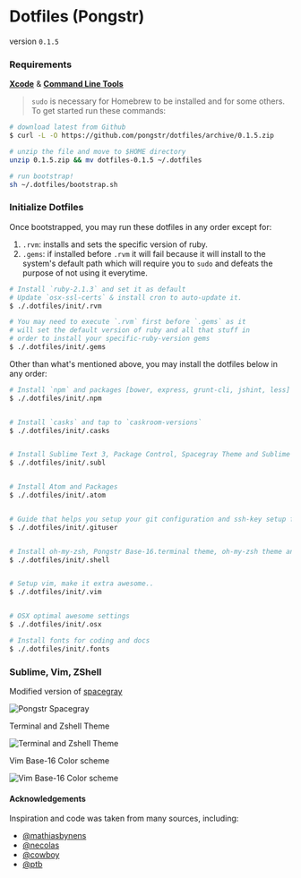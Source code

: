 Dotfiles (Pongstr)
========

version `0.1.5`

### Requirements

**[Xcode](https://developer.apple.com/xcode/)** &amp; **[Command Line Tools](https://developer.apple.com/downloads)**

> `sudo` is necessary for Homebrew to be installed and for some others. To get started run these commands:

```bash
# download latest from Github
$ curl -L -O https://github.com/pongstr/dotfiles/archive/0.1.5.zip

# unzip the file and move to $HOME directory
unzip 0.1.5.zip && mv dotfiles-0.1.5 ~/.dotfiles

# run bootstrap!
sh ~/.dotfiles/bootstrap.sh
```


### Initialize Dotfiles

Once bootstrapped, you may run these dotfiles in any order except for:

1. `.rvm`: installs and sets the specific version of ruby.
2. `.gems`: if installed before `.rvm` it will fail because it will install to
    the system's default path which will require you to `sudo` and defeats the
    purpose of not using it everytime.

```bash
# Install `ruby-2.1.3` and set it as default
# Update `osx-ssl-certs` & install cron to auto-update it.
$ ./.dotfiles/init/.rvm

# You may need to execute `.rvm` first before `.gems` as it
# will set the default version of ruby and all that stuff in
# order to install your specific-ruby-version gems
$ ./.dotfiles/init/.gems
```

Other than what's mentioned above, you may install the dotfiles below in any order:

```bash
# Install `npm` and packages [bower, express, grunt-cli, jshint, less]
$ ./.dotfiles/init/.npm


# Install `casks` and tap to `caskroom-versions`
$ ./.dotfiles/init/.casks


# Install Sublime Text 3, Package Control, Spacegray Theme and Sublime Text Packages
$ ./.dotfiles/init/.subl


# Install Atom and Packages
$ ./.dotfiles/init/.atom


# Guide that helps you setup your git configuration and ssh-key setup for Github and Bitbucket
$ ./.dotfiles/init/.gituser


# Install oh-my-zsh, Pongstr Base-16.terminal theme, oh-my-zsh theme and configs
$ ./.dotfiles/init/.shell


# Setup vim, make it extra awesome..
$ ./.dotfiles/init/.vim


# OSX optimal awesome settings
$ ./.dotfiles/init/.osx

# Install fonts for coding and docs
$ ./.dotfiles/init/.fonts
```

### Sublime, Vim, ZShell

Modified version of [spacegray](http://github.com/kkga/spacegray.git)

![Pongstr Spacegray](http://i.imgur.com/ejGME1z.png)


Terminal and Zshell Theme

![Terminal and Zshell Theme](http://i.imgur.com/Wc9hZiw.png)

Vim Base-16 Color scheme

![Vim Base-16 Color scheme](http://i.imgur.com/ZORdYxI.png)

#### Acknowledgements

Inspiration and code was taken from many sources, including:

  - [@mathiasbynens](https://github.com/mathiasbynens/dotfiles)
  - [@necolas](https://github.com/necolas/dotfiles)
  - [@cowboy](https://twitter.com/cowboy/dotfiles/)
  - [@ptb](https://github.com/ptb/Mac-OS-X-Lion-Setup)
